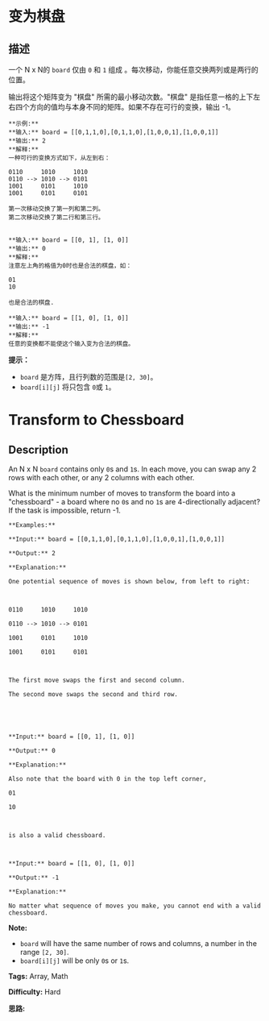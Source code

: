 # 变为棋盘

## 描述

一个 N x N的 `board` 仅由 `0` 和 `1` 组成 。每次移动，你能任意交换两列或是两行的位置。

输出将这个矩阵变为 "棋盘" 所需的最小移动次数。"棋盘" 是指任意一格的上下左右四个方向的值均与本身不同的矩阵。如果不存在可行的变换，输出 -1。

    
    
    **示例:**
    **输入:** board = [[0,1,1,0],[0,1,1,0],[1,0,0,1],[1,0,0,1]]
    **输出:** 2
    **解释:**
    一种可行的变换方式如下，从左到右：
    
    0110     1010     1010
    0110 --> 1010 --> 0101
    1001     0101     1010
    1001     0101     0101
    
    第一次移动交换了第一列和第二列。
    第二次移动交换了第二行和第三行。
    
    
    **输入:** board = [[0, 1], [1, 0]]
    **输出:** 0
    **解释:**
    注意左上角的格值为0时也是合法的棋盘，如：
    
    01
    10
    
    也是合法的棋盘.
    
    **输入:** board = [[1, 0], [1, 0]]
    **输出:** -1
    **解释:**
    任意的变换都不能使这个输入变为合法的棋盘。
    



**提示：**

  * `board` 是方阵，且行列数的范围是`[2, 30]`。
  * `board[i][j]` 将只包含 `0`或 `1`。



# Transform to Chessboard

## Description



An N x N `board` contains only `0`s and `1`s. In each move, you can swap any 2 rows with each other, or any 2 columns with each other.

What is the minimum number of moves to transform the board into a "chessboard" \- a board where no `0`s and no `1`s are 4-directionally adjacent? If the task is impossible, return -1.

    
    
    **Examples:**
    **Input:** board = [[0,1,1,0],[0,1,1,0],[1,0,0,1],[1,0,0,1]]
    **Output:** 2
    **Explanation:**
    One potential sequence of moves is shown below, from left to right:
    
    0110     1010     1010
    0110 --> 1010 --> 0101
    1001     0101     1010
    1001     0101     0101
    
    The first move swaps the first and second column.
    The second move swaps the second and third row.
    
    
    **Input:** board = [[0, 1], [1, 0]]
    **Output:** 0
    **Explanation:**
    Also note that the board with 0 in the top left corner,
    01
    10
    
    is also a valid chessboard.
    
    **Input:** board = [[1, 0], [1, 0]]
    **Output:** -1
    **Explanation:**
    No matter what sequence of moves you make, you cannot end with a valid chessboard.
    

**Note:**

  * `board` will have the same number of rows and columns, a number in the range `[2, 30]`.
  * `board[i][j]` will be only `0`s or `1`s.


**Tags:** Array, Math

**Difficulty:** Hard

**思路:**
